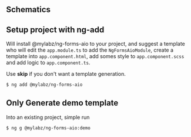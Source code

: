 ## Schematics

## Setup project with ng-add

Will install @mylabz/ng-forms-aio to your project, and suggest a template who will edit the `app.module.ts` to add the `NgFormsAioModule`, create a template into `app.component.html`, add somes style to `app.component.scss` and add logic to `app.component.ts`.

Use **skip** if you don't want a template generation.

```bash
$ ng add @mylabz/ng-forms-aio
```

## Only Generate demo template

Into an existing project, simple run

```bash
$ ng g @mylabz/ng-forms-aio:demo
```
